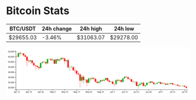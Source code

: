 # Bitcoin Stats

BTC/USDT|24h change|24h high|24h low|
|---|---|---|---|
|$29655.03|-3.46%|$31063.07|$29278.00|

<img src="./chart.svg">
